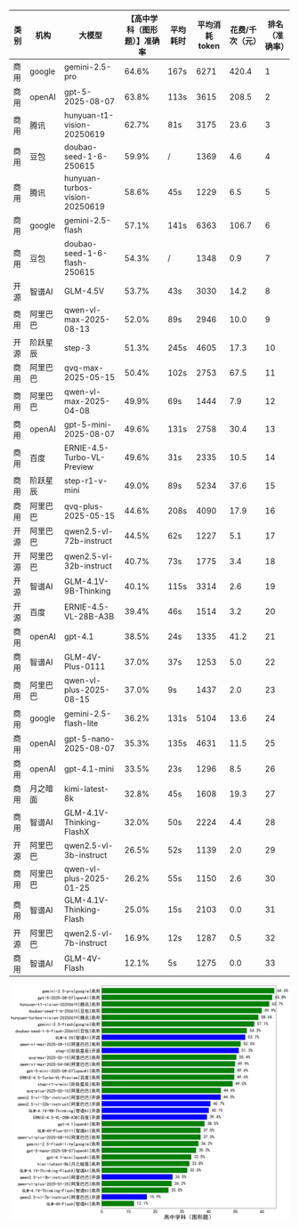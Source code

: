 
|类别|机构|大模型|【高中学科（图形题）】准确率|平均耗时|平均消耗token|花费/千次（元）|排名（准确率）|
|---|---|-----|-------------------|-------|-----------|-----------|-----------|
|商用|google|gemini-2.5-pro|64.6%|167s|6271|420.4|1|
|商用|openAI|gpt-5-2025-08-07|63.8%|113s|3615|208.5|2|
|商用|腾讯|hunyuan-t1-vision-20250619|62.7%|81s|3175|23.6|3|
|商用|豆包|doubao-seed-1-6-250615|59.9%|/|1369|4.6|4|
|商用|腾讯|hunyuan-turbos-vision-20250619|58.6%|45s|1229|6.5|5|
|商用|google|gemini-2.5-flash|57.1%|141s|6363|106.7|6|
|商用|豆包|doubao-seed-1-6-flash-250615|54.3%|/|1348|0.9|7|
|开源|智谱AI|GLM-4.5V|53.7%|43s|3030|14.2|8|
|商用|阿里巴巴|qwen-vl-max-2025-08-13|52.0%|89s|2946|10.0|9|
|开源|阶跃星辰|step-3|51.3%|245s|4605|17.3|10|
|商用|阿里巴巴|qvq-max-2025-05-15|50.4%|102s|2753|67.5|11|
|商用|阿里巴巴|qwen-vl-max-2025-04-08|49.9%|69s|1444|7.9|12|
|商用|openAI|gpt-5-mini-2025-08-07|49.6%|131s|2758|30.4|13|
|商用|百度|ERNIE-4.5-Turbo-VL-Preview|49.6%|31s|2335|10.5|14|
|商用|阶跃星辰|step-r1-v-mini|49.0%|89s|5234|37.6|15|
|商用|阿里巴巴|qvq-plus-2025-05-15|44.6%|208s|4090|17.9|16|
|开源|阿里巴巴|qwen2.5-vl-72b-instruct|44.5%|62s|1227|5.1|17|
|开源|阿里巴巴|qwen2.5-vl-32b-instruct|40.7%|73s|1775|3.4|18|
|开源|智谱AI|GLM-4.1V-9B-Thinking|40.1%|115s|3314|2.6|19|
|开源|百度|ERNIE-4.5-VL-28B-A3B|39.4%|46s|1514|3.2|20|
|商用|openAI|gpt-4.1|38.5%|24s|1335|41.2|21|
|商用|智谱AI|GLM-4V-Plus-0111|37.0%|37s|1253|5.0|22|
|商用|阿里巴巴|qwen-vl-plus-2025-08-15|37.0%|9s|1437|2.0|23|
|商用|google|gemini-2.5-flash-lite|36.2%|131s|5104|13.6|24|
|商用|openAI|gpt-5-nano-2025-08-07|35.3%|135s|4631|11.5|25|
|商用|openAI|gpt-4.1-mini|33.5%|23s|1296|8.5|26|
|商用|月之暗面|kimi-latest-8k|32.8%|45s|1608|19.3|27|
|商用|智谱AI|GLM-4.1V-Thinking-FlashX|32.0%|50s|2224|4.4|28|
|开源|阿里巴巴|qwen2.5-vl-3b-instruct|26.5%|52s|1139|2.0|29|
|商用|阿里巴巴|qwen-vl-plus-2025-01-25|26.2%|55s|1150|2.6|30|
|商用|智谱AI|GLM-4.1V-Thinking-Flash|25.0%|15s|2103|0.0|31|
|开源|阿里巴巴|qwen2.5-vl-7b-instruct|16.9%|12s|1287|0.5|32|
|商用|智谱AI|GLM-4V-Flash|12.1%|5s|1275|0.0|33|


![lin](../pic/高中学科（图形题）.png)
